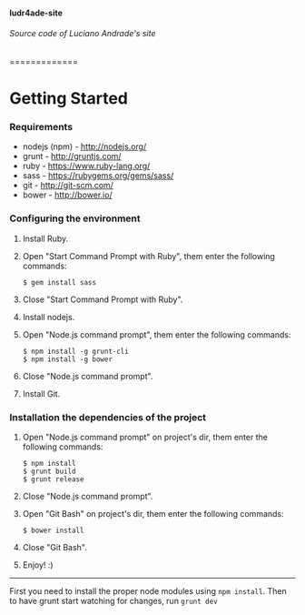 #### ludr4ade-site
###### Source code of Luciano Andrade's site
=============

# Getting Started

### Requirements
* nodejs (npm) - <http://nodejs.org/>
* grunt - <http://gruntjs.com/>
* ruby - <https://www.ruby-lang.org/>
* sass - <https://rubygems.org/gems/sass/>
* git - <http://git-scm.com/>
* bower - <http://bower.io/>
	
### Configuring the environment

1. Install Ruby.
2. Open "Start Command Prompt with Ruby", them enter the following commands:

 	```
	$ gem install sass
	```
3. Close "Start Command Prompt with Ruby".
4. Install nodejs.
5. Open "Node.js command prompt", them enter the following commands:

 	```
 	$ npm install -g grunt-cli
 	$ npm install -g bower
	```
6. Close "Node.js command prompt".
7. Install Git.
    
### Installation the dependencies of the project

1. Open "Node.js command prompt" on project's dir, them enter the following commands:

 	```
	$ npm install
	$ grunt build
	$ grunt release
	```
2. Close "Node.js command prompt".
3. Open "Git Bash" on project's dir, them enter the following commands:

 	```
    $ bower install
	```
4. Close "Git Bash".
5. Enjoy! :)

---------------
	
First you need to install the proper node modules using `npm install`. Then to have grunt start watching for changes, run `grunt dev`
